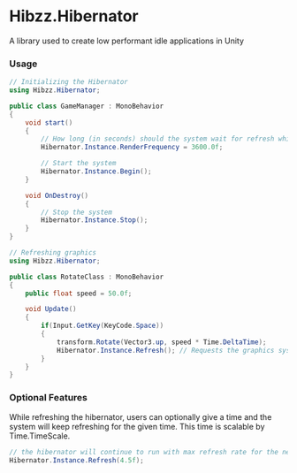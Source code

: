 # Hibzz.Hibernator
 A library used to create low performant idle applications in Unity

### Usage
```c#
// Initializing the Hibernator
using Hibzz.Hibernator;

public class GameManager : MonoBehavior
{
    void start()
    {
        // How long (in seconds) should the system wait for refresh while hibernating? Here we wait for an hour!
        Hibernator.Instance.RenderFrequency = 3600.0f; 

        // Start the system
        Hibernator.Instance.Begin();
    }

    void OnDestroy()
    {
        // Stop the system
        Hibernator.Instance.Stop();
    }
}
```

```c#
// Refreshing graphics
using Hibzz.Hibernator;

public class RotateClass : MonoBehavior
{
    public float speed = 50.0f;

    void Update()
    {
        if(Input.GetKey(KeyCode.Space))
        {
            transform.Rotate(Vector3.up, speed * Time.DeltaTime);
            Hibernator.Instance.Refresh(); // Requests the graphics system to be updated
        }
    }
}
```

### Optional Features
While refreshing the hibernator, users can optionally give a time and the system will keep refreshing for the given time. This time is scalable by Time.TimeScale.

```c#
// the hibernator will continue to run with max refresh rate for the next 4.5 seconds
Hibernator.Instance.Refresh(4.5f);
```
